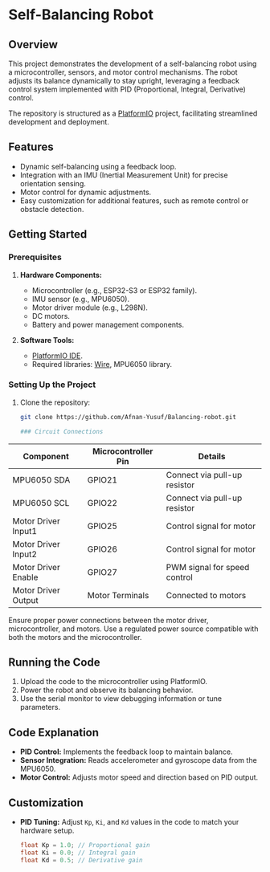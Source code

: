 # Self-Balancing Robot

## Overview
This project demonstrates the development of a self-balancing robot using a microcontroller, sensors, and motor control mechanisms. The robot adjusts its balance dynamically to stay upright, leveraging a feedback control system implemented with PID (Proportional, Integral, Derivative) control.

The repository is structured as a [PlatformIO](https://platformio.org/) project, facilitating streamlined development and deployment.

## Features
- Dynamic self-balancing using a feedback loop.
- Integration with an IMU (Inertial Measurement Unit) for precise orientation sensing.
- Motor control for dynamic adjustments.
- Easy customization for additional features, such as remote control or obstacle detection.

## Getting Started

### Prerequisites
1. **Hardware Components:**
   - Microcontroller (e.g., ESP32-S3 or ESP32 family).
   - IMU sensor (e.g., MPU6050).
   - Motor driver module (e.g., L298N).
   - DC motors.
   - Battery and power management components.

2. **Software Tools:**
   - [PlatformIO IDE](https://platformio.org/).
   - Required libraries: [Wire](https://www.arduino.cc/reference/en/libraries/wire/), MPU6050 library.

### Setting Up the Project
1. Clone the repository:
   ```bash
   git clone https://github.com/Afnan-Yusuf/Balancing-robot.git

   ### Circuit Connections
| **Component**       | **Microcontroller Pin** | **Details**               |
|----------------------|--------------------------|---------------------------|
| MPU6050 SDA         | GPIO21                  | Connect via pull-up resistor |
| MPU6050 SCL         | GPIO22                  | Connect via pull-up resistor |
| Motor Driver Input1 | GPIO25                  | Control signal for motor  |
| Motor Driver Input2 | GPIO26                  | Control signal for motor  |
| Motor Driver Enable | GPIO27                  | PWM signal for speed control |
| Motor Driver Output | Motor Terminals         | Connected to motors       |

Ensure proper power connections between the motor driver, microcontroller, and motors. Use a regulated power source compatible with both the motors and the microcontroller.

## Running the Code
1. Upload the code to the microcontroller using PlatformIO.
2. Power the robot and observe its balancing behavior.
3. Use the serial monitor to view debugging information or tune parameters.

## Code Explanation
- **PID Control:** Implements the feedback loop to maintain balance.
- **Sensor Integration:** Reads accelerometer and gyroscope data from the MPU6050.
- **Motor Control:** Adjusts motor speed and direction based on PID output.

## Customization
- **PID Tuning:**
  Adjust `Kp`, `Ki`, and `Kd` values in the code to match your hardware setup.
  ```cpp
  float Kp = 1.0; // Proportional gain
  float Ki = 0.0; // Integral gain
  float Kd = 0.5; // Derivative gain

